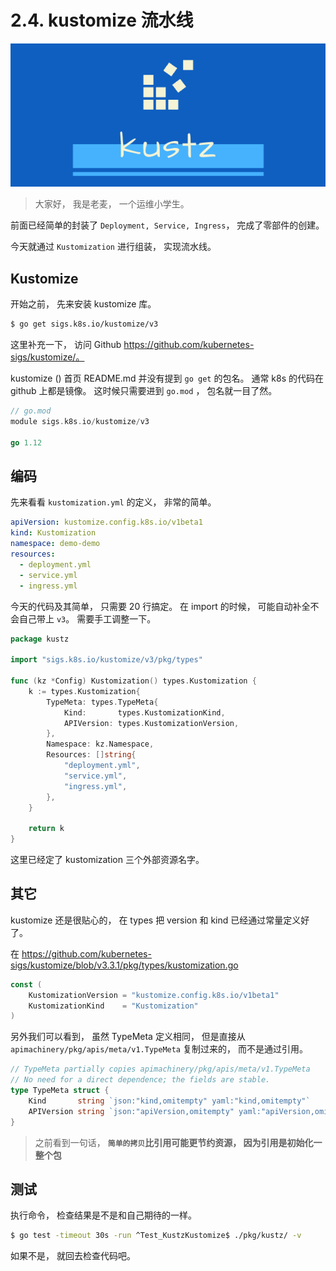 # 2.4. kustomize 流水线

![logo](/docs/img/kustz-logo.jpg)

> 大家好， 我是老麦， 一个运维小学生。

前面已经简单的封装了 `Deployment, Service, Ingress`， 完成了零部件的创建。

今天就通过 `Kustomization` 进行组装， 实现流水线。

## Kustomize 

开始之前， 先来安装 kustomize 库。


```bash
$ go get sigs.k8s.io/kustomize/v3
```

这里补充一下， 访问 Github https://github.com/kubernetes-sigs/kustomize/。

kustomize () 首页 README.md 并没有提到 `go get` 的包名。 通常 k8s 的代码在 github 上都是镜像。 这时候只需要进到 `go.mod` ， 包名就一目了然。

```go
// go.mod
module sigs.k8s.io/kustomize/v3

go 1.12
```

## 编码

先来看看 `kustomization.yml` 的定义， 非常的简单。

```yaml
apiVersion: kustomize.config.k8s.io/v1beta1
kind: Kustomization
namespace: demo-demo
resources:
  - deployment.yml
  - service.yml
  - ingress.yml
```


今天的代码及其简单， 只需要 20 行搞定。
在 import 的时候， 可能自动补全不会自己带上 `v3`。 需要手工调整一下。

```go
package kustz

import "sigs.k8s.io/kustomize/v3/pkg/types"

func (kz *Config) Kustomization() types.Kustomization {
	k := types.Kustomization{
		TypeMeta: types.TypeMeta{
			Kind:       types.KustomizationKind,
			APIVersion: types.KustomizationVersion,
		},
		Namespace: kz.Namespace,
		Resources: []string{
			"deployment.yml",
			"service.yml",
			"ingress.yml",
		},
	}

	return k
}
```

这里已经定了 kustomization 三个外部资源名字。


## 其它

kustomize 还是很贴心的， 在 types 把 version 和 kind 已经通过常量定义好了。

在 https://github.com/kubernetes-sigs/kustomize/blob/v3.3.1/pkg/types/kustomization.go 

```go
const (
	KustomizationVersion = "kustomize.config.k8s.io/v1beta1"
	KustomizationKind    = "Kustomization"
)
```

另外我们可以看到， 虽然 TypeMeta 定义相同， 但是直接从 ` apimachinery/pkg/apis/meta/v1.TypeMeta` 复制过来的， 而不是通过引用。

```go
// TypeMeta partially copies apimachinery/pkg/apis/meta/v1.TypeMeta
// No need for a direct dependence; the fields are stable.
type TypeMeta struct {
	Kind       string `json:"kind,omitempty" yaml:"kind,omitempty"`
	APIVersion string `json:"apiVersion,omitempty" yaml:"apiVersion,omitempty"`
}
```

> 之前看到一句话， **`简单的拷贝`比引用可能更节约资源， 因为引用是初始化一整个包**

## 测试

执行命令， 检查结果是不是和自己期待的一样。

```bash
$ go test -timeout 30s -run ^Test_KustzKustomize$ ./pkg/kustz/ -v
```

如果不是， 就回去检查代码吧。

